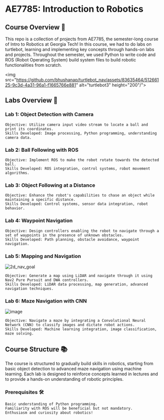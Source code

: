 # AE7785: Introduction to Robotics
## Course Overview 🤖

This repo is a collection of projects from AE7785, the semester-long course of Intro to Robotics at Georgia Tech! In this course, we had to do labs on turtlebot, learning and implementing key concepts through hands-on labs and projects. Throughout the semester, we used Python to write code and ROS (Robot Operating System) build system files to build robotic functionalities from scratch.

<img src="https://github.com/bhushanap/turtlebot_nav/assets/83635464/51266125-9c3d-4a31-96a1-f1665766e881" alt="turtlebot3" height="200"/">


## Labs Overview 🚀

### Lab 1: Object Detection with Camera

    Objective: Utilize camera input video stream to locate a ball and print its coordinates.
    Skills Developed: Image processing, Python programming, understanding camera data.

### Lab 2: Ball Following with ROS

    Objective: Implement ROS to make the robot rotate towards the detected ball.
    Skills Developed: ROS integration, control systems, robot movement algorithms.

### Lab 3: Object Following at a Distance

    Objective: Enhance the robot's capabilities to chase an object while maintaining a specific distance.
    Skills Developed: Control systems, sensor data integration, robot behavior.

### Lab 4: Waypoint Navigation

    Objective: Design controllers enabling the robot to navigate through a set of waypoints in the presence of unknown obstacles.
    Skills Developed: Path planning, obstacle avoidance, waypoint navigation.

### Lab 5: Mapping and Navigation

![2d_nav_goal](https://github.com/bhushanap/turtlebot_nav/assets/83635464/9c59e29e-4a08-4aa7-9a7d-bd3dd8e1b7c9)


    Objective: Generate a map using LiDAR and navigate through it using Nav2 Pure Pursuit and DWA controllers.
    Skills Developed: LiDAR data processing, map generation, advanced navigation techniques.

### Lab 6: Maze Navigation with CNN

![image](https://github.com/bhushanap/turtlebot_nav/assets/83635464/d424f34d-a663-45b3-a3d0-0321bff51419)


    Objective: Navigate a maze by integrating a Convolutional Neural Network (CNN) to classify images and dictate robot actions.
    Skills Developed: Machine learning integration, image classification, maze solving.

## Course Structure 📚

The course is structured to gradually build skills in robotics, starting from basic object detection to advanced maze navigation using machine learning. Each lab is designed to reinforce concepts learned in lectures and to provide a hands-on understanding of robotic principles.

### Prerequisites 🛠️

    Basic understanding of Python programming.
    Familiarity with ROS will be beneficial but not mandatory.
    Enthusiasm and curiosity about robotics!
